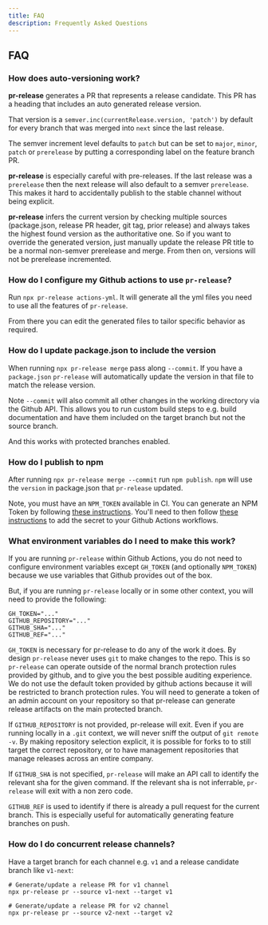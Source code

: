 ```yaml
---
title: FAQ
description: Frequently Asked Questions
---
```


## FAQ

### How does auto-versioning work?

**pr-release** generates a PR that represents a release candidate.  This PR has a heading that includes an auto generated release version.

That version is a `semver.inc(currentRelease.version, 'patch')` by default for every branch that was merged into `next` since the last release.

The semver increment level defaults to `patch` but can be set to `major`, `minor`, `patch` or `prerelease` by putting a corresponding label on the feature branch PR.

**pr-release** is especially careful with pre-releases.  If the last release was a `prerelease` then the next release will also default to a semver `prerelease`.  This makes it hard to accidentally publish to the stable channel without being explicit.

**pr-release** infers the current version by checking multiple sources (package.json, release PR header, git tag, prior release) and always takes the highest found version as the authoritative one.  So if you want to override the generated version, just manually update the release PR title to be a normal non-semver prerelease and merge.  From then on, versions will not be prerelease incremented.

### How do I configure my Github actions to use `pr-release`?

Run `npx pr-release actions-yml`.  It will generate all the yml files you need to use all the features of `pr-release`.

From there you can edit the generated files to tailor specific behavior as required.

### How do I update package.json to include the version

When running `npx pr-release merge` pass along `--commit`.  If you have a `package.json` `pr-release` will automatically update the version in that file to match the release version.

Note `--commit` will also commit all other changes in the working directory via the Github API.  This allows you to run custom build steps to e.g. build documentation and have them included on the target branch but not the source branch.

And this works with protected branches enabled.

### How do I publish to npm

After running `npx pr-release merge --commit` run `npm publish`.  `npm` will use the `version` in package.json that `pr-release` updated.

Note, you must have an `NPM_TOKEN` available in CI.  You can generate an NPM Token by following [these instructions](https://docs.npmjs.com/cli/v7/commands/npm-token).  You'll need to then follow [these instructions](https://docs.github.com/en/actions/reference/encrypted-secrets) to add the secret to your Github Actions workflows.

### What environment variables do I need to make this work?

If you are running `pr-release` within Github Actions, you do not need to configure environment variables except `GH_TOKEN` (and optionally `NPM_TOKEN`) because we use variables that Github provides out of the box.

But, if you are running `pr-release` locally or in some other context, you will need to provide the following:


```.env
GH_TOKEN="..."
GITHUB_REPOSITORY="..."
GITHUB_SHA="..."
GITHUB_REF="..."
```

`GH_TOKEN` is necessary for pr-release to do any of the work it does.  By design `pr-release` never uses `git` to make changes to the repo.  This is so `pr-release` can operate outside of the normal branch protection rules provided by github, and to give you the best possible auditing experience.  We do not use the default token provided by github actions because it will be restricted to branch protection rules.  You will need to generate a token of an admin account on your repository so that pr-release can generate release artifacts on the main protected branch.

If `GITHUB_REPOSITORY` is not provided, pr-release will exit.  Even if you are running locally in a `.git` context, we will never sniff the output of `git remote -v`.  By making repository selection explicit, it is possible for forks to to still target the correct repository, or to have management repositories that manage releases across an entire company.

If `GITHUB_SHA` is not specified, `pr-release` will make an API call to identify the relevant sha for the given command.  If the relevant sha is not inferrable, `pr-release` will exit with a non zero code. 

`GITHUB_REF` is used to identify if there is already a pull request for the current branch.  This is especially useful for automatically generating feature branches on push.

### How do I do concurrent release channels?

Have a target branch for each channel e.g. `v1` and a release candidate branch like `v1-next`:

```
# Generate/update a release PR for v1 channel
npx pr-release pr --source v1-next --target v1

# Generate/update a release PR for v2 channel
npx pr-release pr --source v2-next --target v2
```